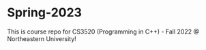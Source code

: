 # Spring-2023
This is course repo for CS3520 (Programming in C++) - Fall 2022 @ Northeastern University!
